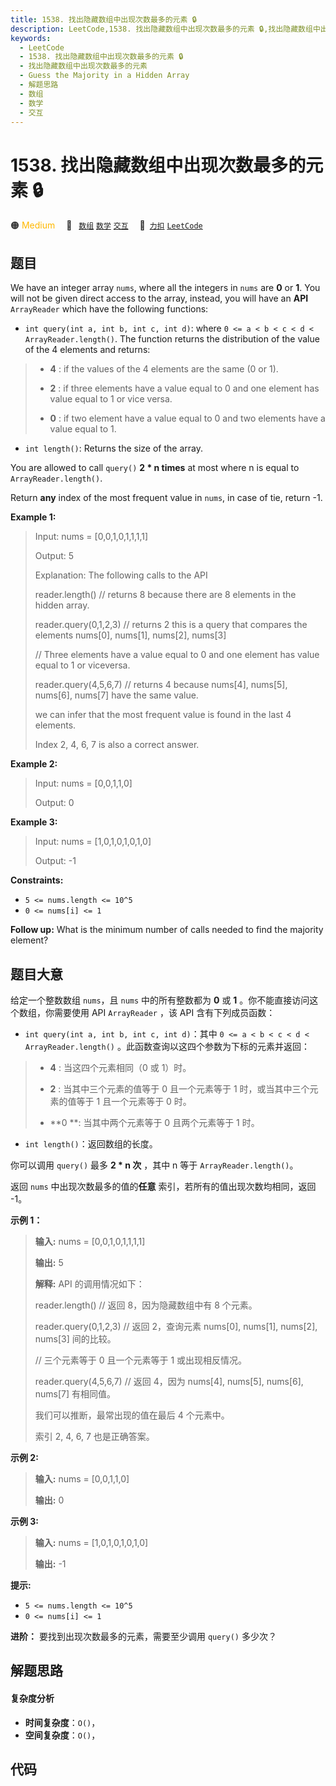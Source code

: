 ```yaml
---
title: 1538. 找出隐藏数组中出现次数最多的元素 🔒
description: LeetCode,1538. 找出隐藏数组中出现次数最多的元素 🔒,找出隐藏数组中出现次数最多的元素,Guess the Majority in a Hidden Array,解题思路,数组,数学,交互
keywords:
  - LeetCode
  - 1538. 找出隐藏数组中出现次数最多的元素 🔒
  - 找出隐藏数组中出现次数最多的元素
  - Guess the Majority in a Hidden Array
  - 解题思路
  - 数组
  - 数学
  - 交互
---
```


# 1538. 找出隐藏数组中出现次数最多的元素 🔒

🟠 <font color=#ffb800>Medium</font>&emsp; 🔖&ensp; [`数组`](/tag/array.md) [`数学`](/tag/math.md) [`交互`](/tag/interactive.md)&emsp; 🔗&ensp;[`力扣`](https://leetcode.cn/problems/guess-the-majority-in-a-hidden-array) [`LeetCode`](https://leetcode.com/problems/guess-the-majority-in-a-hidden-array)

## 题目

We have an integer array `nums`, where all the integers in `nums` are **0** or
**1**. You will not be given direct access to the array, instead, you will
have an **API** `ArrayReader` which have the following functions:

  * `int query(int a, int b, int c, int d)`: where `0 <= a < b < c < d < ArrayReader.length()`. The function returns the distribution of the value of the 4 elements and returns: 
> 
> * **4** : if the values of the 4 elements are the same (0 or 1).
> 
> * **2** : if three elements have a value equal to 0 and one element has value equal to 1 or vice versa.
> 
> * **0** : if two element have a value equal to 0 and two elements have a value equal to 1.
  * `int length()`: Returns the size of the array.

You are allowed to call `query()` **2 * n times** at most where n is equal to
`ArrayReader.length()`.

Return **any** index of the most frequent value in `nums`, in case of tie,
return -1.



**Example 1:**

> Input: nums = [0,0,1,0,1,1,1,1]
> 
> Output: 5
> 
> Explanation: The following calls to the API
> 
> reader.length() // returns 8 because there are 8 elements in the hidden array.
> 
> reader.query(0,1,2,3) // returns 2 this is a query that compares the elements nums[0], nums[1], nums[2], nums[3]
> 
> // Three elements have a value equal to 0 and one element has value equal to 1 or viceversa.
> 
> reader.query(4,5,6,7) // returns 4 because nums[4], nums[5], nums[6], nums[7] have the same value.
> 
> we can infer that the most frequent value is found in the last 4 elements.
> 
> Index 2, 4, 6, 7 is also a correct answer.

**Example 2:**

> Input: nums = [0,0,1,1,0]
> 
> Output: 0

**Example 3:**

> Input: nums = [1,0,1,0,1,0,1,0]
> 
> Output: -1

**Constraints:**

  * `5 <= nums.length <= 10^5`
  * `0 <= nums[i] <= 1`



**Follow up:** What is the minimum number of calls needed to find the majority
element?


## 题目大意

给定一个整数数组 `nums`，且 `nums` 中的所有整数都为 **0** 或 **1** 。你不能直接访问这个数组，你需要使用 API
`ArrayReader` ，该 API 含有下列成员函数：

  * `int query(int a, int b, int c, int d)`：其中 `0 <= a < b < c < d < ArrayReader.length()` 。此函数查询以这四个参数为下标的元素并返回： 
> 
> * **4** : 当这四个元素相同（0 或 1）时。
> 
> * **2**  : 当其中三个元素的值等于 0 且一个元素等于 1 时，或当其中三个元素的值等于 1 且一个元素等于 0 时。
> 
> * **0  **: 当其中两个元素等于 0 且两个元素等于 1 时。
  * `int length()`：返回数组的长度。

你可以调用 `query()` 最多 **2 * n 次** ，其中 n 等于 `ArrayReader.length()`。

返回 `nums` 中出现次数最多的值的**任意** 索引，若所有的值出现次数均相同，返回 -1。



**示例 1：**

> 
> 
> 
> 
> 
> **输入:** nums = [0,0,1,0,1,1,1,1]
> 
> **输出:** 5
> 
> **解释:** API 的调用情况如下：
> 
> reader.length() // 返回 8，因为隐藏数组中有 8 个元素。
> 
> reader.query(0,1,2,3) // 返回 2，查询元素 nums[0], nums[1], nums[2], nums[3] 间的比较。
> 
> // 三个元素等于 0 且一个元素等于 1 或出现相反情况。
> 
> reader.query(4,5,6,7) // 返回 4，因为 nums[4], nums[5], nums[6], nums[7] 有相同值。
> 
> 我们可以推断，最常出现的值在最后 4 个元素中。
> 
> 索引 2, 4, 6, 7 也是正确答案。
> 
> 

**示例 2:**

> 
> 
> 
> 
> 
> **输入:** nums = [0,0,1,1,0]
> 
> **输出:** 0
> 
> 

**示例 3:**

> 
> 
> 
> 
> 
> **输入:** nums = [1,0,1,0,1,0,1,0]
> 
> **输出:** -1
> 
> 



**提示:**

  * `5 <= nums.length <= 10^5`
  * `0 <= nums[i] <= 1`



**进阶：** 要找到出现次数最多的元素，需要至少调用 `query()` 多少次？


## 解题思路

#### 复杂度分析

- **时间复杂度**：`O()`，
- **空间复杂度**：`O()`，

## 代码

```javascript

```